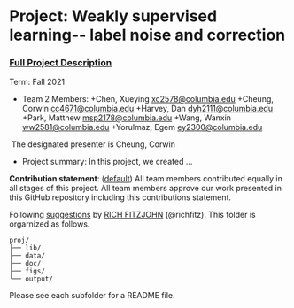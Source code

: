 # Project: Weakly supervised learning-- label noise and correction


### [Full Project Description](doc/project3_desc.md)

Term: Fall 2021

+ Team 2 Members:
	+Chen, Xueying xc2578@columbia.edu
	+Cheung, Corwin cc4671@columbia.edu
	+Harvey, Dan dyh2111@columbia.edu
	+Park, Matthew msp2178@columbia.edu
	+Wang, Wanxin ww2581@columbia.edu
	+Yorulmaz, Egem ey2300@columbia.edu

 The designated presenter is Cheung, Corwin

+ Project summary: In this project, we created ...
	
**Contribution statement**: ([default](doc/a_note_on_contributions.md)) All team members contributed equally in all stages of this project. All team members approve our work presented in this GitHub repository including this contributions statement. 

Following [suggestions](http://nicercode.github.io/blog/2013-04-05-projects/) by [RICH FITZJOHN](http://nicercode.github.io/about/#Team) (@richfitz). This folder is orgarnized as follows.

```
proj/
├── lib/
├── data/
├── doc/
├── figs/
└── output/
```

Please see each subfolder for a README file.
